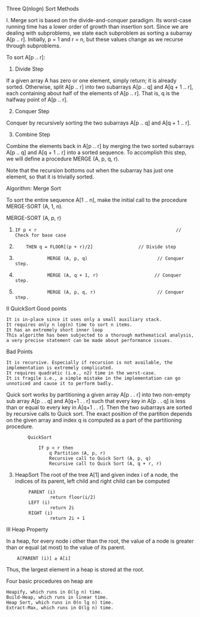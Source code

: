 Three Q(nlogn) Sort Methods

I. Merge sort is based on the divide-and-conquer paradigm. Its worst-case running time has a lower order of growth than insertion sort. Since we are dealing with subproblems, we state each subproblem as sorting a subarray A[p .. r]. Initially, p = 1 and r = n, but these values change as we recurse through subproblems.

To sort A[p .. r]:

1. Divide Step

If a given array A has zero or one element, simply return; it is already sorted. Otherwise, split A[p .. r] into two subarrays A[p .. q] and A[q + 1 .. r], each containing about half of the elements of A[p .. r]. That is, q is the halfway point of A[p .. r].

2. Conquer Step

Conquer by recursively sorting the two subarrays A[p .. q] and A[q + 1 .. r].

3. Combine Step

Combine the elements back in A[p .. r] by merging the two sorted subarrays A[p .. q] and A[q + 1 .. r] into a sorted sequence. To accomplish this step, we will define a procedure MERGE (A, p, q, r).

Note that the recursion bottoms out when the subarray has just one element, so that it is trivially sorted.

 

Algorithm: Merge Sort

To sort the entire sequence A[1 .. n], make the initial call  to the procedure MERGE-SORT (A, 1, n).

MERGE-SORT (A, p, r)

1.     IF p < r                                                    // Check for base case
2.         THEN q = FLOOR[(p + r)/2]                 // Divide step
3.                 MERGE (A, p, q)                          // Conquer step.
4.                 MERGE (A, q + 1, r)                     // Conquer step.
5.                 MERGE (A, p, q, r)                       // Conquer step.

II QuickSort
Good points

    It is in-place since it uses only a small auxiliary stack.
    It requires only n log(n) time to sort n items.
    It has an extremely short inner loop
    This algorithm has been subjected to a thorough mathematical analysis, a very precise statement can be made about performance issues.

Bad Points

    It is recursive. Especially if recursion is not available, the implementation is extremely complicated.
    It requires quadratic (i.e., n2) time in the worst-case.
    It is fragile i.e., a simple mistake in the implementation can go unnoticed and cause it to perform badly.

 

Quick sort works by partitioning a given array A[p . . r] into two non-empty sub array A[p . . q] and A[q+1 . . r] such that every key in A[p . . q] is less than or equal to every key in A[q+1 . . r]. Then the two subarrays are sorted by recursive calls to Quick sort. The exact position of the partition depends on the given array and index q is computed as a part of the partitioning procedure.

 

            QuickSort

                If p < r then
                    q Partition (A, p, r)
                    Recursive call to Quick Sort (A, p, q)
                    Recursive call to Quick Sort (A, q + r, r)


3. HeapSort 
The root of the tree A[1] and given index i of a node, the indices of its parent, left child and right child can be computed
 

            PARENT (i)
                    return floor(i/2)
            LEFT (i)
                    return 2i
            RIGHT (i)
                    return 2i + 1

III Heap Property

In a heap, for every node i other than the root, the value of a node is greater than or equal (at most) to the value of its parent.


        A[PARENT (i)] ≥ A[i]


Thus, the largest element in a heap is stored at the root.

 

 Four basic procedures on heap are

    Heapify, which runs in O(lg n) time.
    Build-Heap, which runs in linear time.
    Heap Sort, which runs in O(n lg n) time.
    Extract-Max, which runs in O(lg n) time.

 
